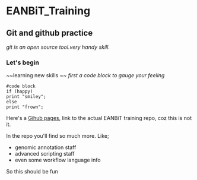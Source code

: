 # EANBiT_Training
## Git and github practice
*git is an open source tool.very handy skill.*
### Let's begin
~~learning new skills ~~
*first a code block to gauge your feeling*

```
#code block
if (happy)
print "smiley";
else
print "frown";
```

Here's a [Gihub pages](https://github.com/eanbit-rt2019), link to the actual EANBiT training repo, coz this is not it.

In the repo you'll find so much more. Like;
- genomic annotation staff
- advanced scripting staff
- even some workflow language info

So this should be fun
